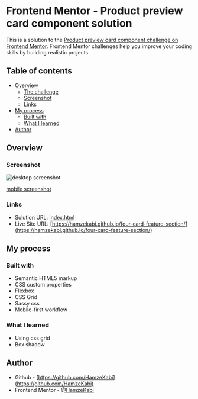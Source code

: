 # Frontend Mentor - Product preview card component solution

This is a solution to the [Product preview card component challenge on Frontend Mentor](https://www.frontendmentor.io/challenges/product-preview-card-component-GO7UmttRfa). Frontend Mentor challenges help you improve your coding skills by building realistic projects. 

## Table of contents

- [Overview](#overview)
  - [The challenge](#the-challenge)
  - [Screenshot](#screenshot)
  - [Links](#links)
- [My process](#my-process)
  - [Built with](#built-with)
  - [What I learned](#what-i-learned)
- [Author](#author)

## Overview

### Screenshot

![desktop screenshot](https://github.com/HamzeKabi/four-card-feature-section/blob/bee8fcb3ce2db67af6cdf3f0b4b77e0dc861249c/screenshots/four-card-feature-section-desktop-screenshot.png)

[mobile screenshot](https://github.com/HamzeKabi/four-card-feature-section/blob/bee8fcb3ce2db67af6cdf3f0b4b77e0dc861249c/screenshots/four-card-feature-section-mobile-screenshot.png)

### Links

- Solution URL: [index.html](https://github.com/HamzeKabi/four-card-feature-section/blob/bee8fcb3ce2db67af6cdf3f0b4b77e0dc861249c/index.html)
- Live Site URL: [https://hamzekabi.github.io/four-card-feature-section/](https://hamzekabi.github.io/four-card-feature-section/)

## My process

### Built with

- Semantic HTML5 markup
- CSS custom properties
- Flexbox
- CSS Grid
- Sassy css
- Mobile-first workflow

### What I learned

- Using css grid
- Box shadow


## Author

- Github - [https://github.com/HamzeKabi](https://github.com/HamzeKabi)
- Frontend Mentor - [@HamzeKabi](https://www.frontendmentor.io/profile/HamzeKabi)
